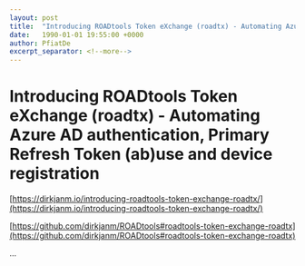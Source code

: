 ```yaml
---
layout: post
title:  "Introducing ROADtools Token eXchange (roadtx) - Automating Azure AD authentication, Primary Refresh Token (ab)use and device registration"
date:   1990-01-01 19:55:00 +0000
author: PfiatDe
excerpt_separator: <!--more-->
---
```


# Introducing ROADtools Token eXchange (roadtx) - Automating Azure AD authentication, Primary Refresh Token (ab)use and device registration

[https://dirkjanm.io/introducing-roadtools-token-exchange-roadtx/](https://dirkjanm.io/introducing-roadtools-token-exchange-roadtx/)

[https://github.com/dirkjanm/ROADtools#roadtools-token-exchange-roadtx](https://github.com/dirkjanm/ROADtools#roadtools-token-exchange-roadtx)

...
<!--more-->
